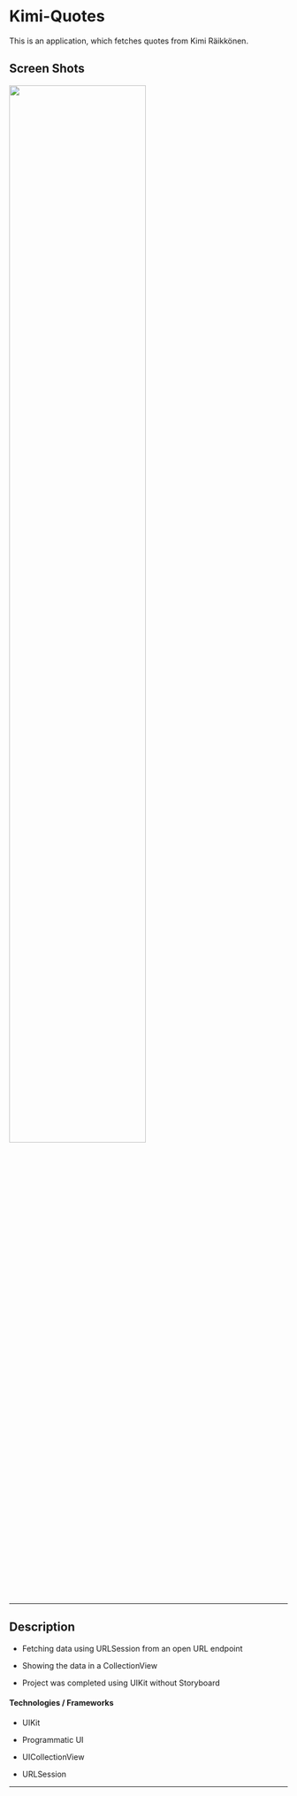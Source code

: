 # Kimi-Quotes
This is an application, which fetches quotes from Kimi Räikkönen.

## Screen Shots
<img src="https://github.com/tinkuistvan96/Kimi-Quotes/files/9389278/kimi_screenshots.pdf" width="70%">

---

## Description

- Fetching data using URLSession from an open URL endpoint

- Showing the data in a CollectionView

- Project was completed using UIKit without Storyboard

#### Technologies / Frameworks

- UIKit

- Programmatic UI

- UICollectionView

- URLSession
---